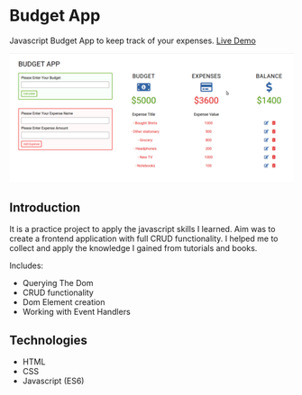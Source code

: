 # Budget App

Javascript Budget App to keep track of your expenses. [Live Demo](https://budgetappjs.netlify.com/)

![App-image](./app-image.png)

## Introduction

It is a practice project to apply the javascript skills I learned. Aim was to create a frontend application with full CRUD functionality. I helped me to collect and apply the knowledge I gained from tutorials and books.

Includes:

* Querying The Dom
* CRUD functionality
* Dom Element creation
* Working with Event Handlers



## Technologies

- HTML
- CSS
- Javascript (ES6)

